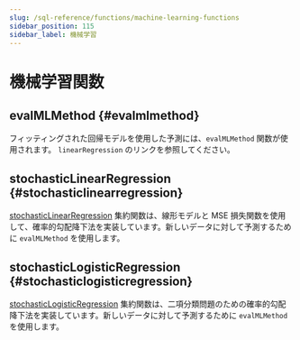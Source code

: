 ```yaml
---
slug: /sql-reference/functions/machine-learning-functions
sidebar_position: 115
sidebar_label: 機械学習
---
```


# 機械学習関数

## evalMLMethod {#evalmlmethod}

フィッティングされた回帰モデルを使用した予測には、`evalMLMethod` 関数が使用されます。 `linearRegression` のリンクを参照してください。

## stochasticLinearRegression {#stochasticlinearregression}

[stochasticLinearRegression](../../sql-reference/aggregate-functions/reference/stochasticlinearregression.md#agg_functions-stochasticlinearregression) 集約関数は、線形モデルと MSE 損失関数を使用して、確率的勾配降下法を実装しています。新しいデータに対して予測するために `evalMLMethod` を使用します。

## stochasticLogisticRegression {#stochasticlogisticregression}

[stochasticLogisticRegression](../../sql-reference/aggregate-functions/reference/stochasticlogisticregression.md#agg_functions-stochasticlogisticregression) 集約関数は、二項分類問題のための確率的勾配降下法を実装しています。新しいデータに対して予測するために `evalMLMethod` を使用します。
